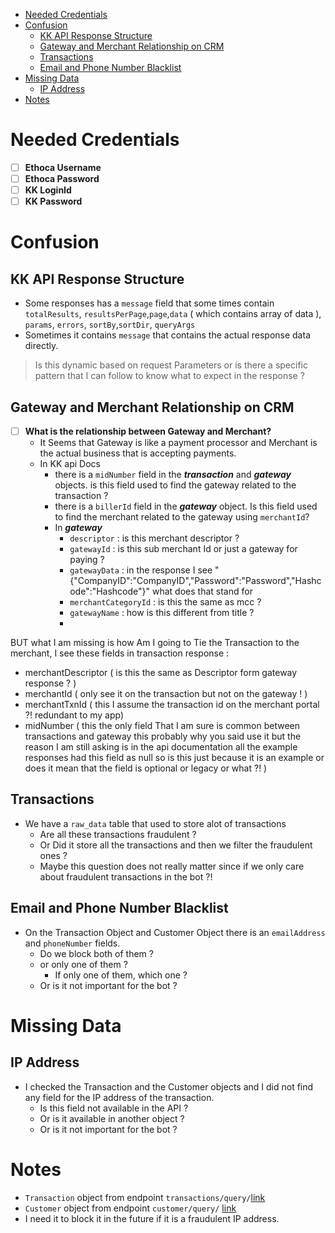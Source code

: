 - [Needed Credentials](#needed-credentials)
- [Confusion](#confusion)
  - [KK API Response Structure](#kk-api-response-structure)
  - [Gateway and Merchant Relationship on CRM](#gateway-and-merchant-relationship-on-crm)
  - [Transactions](#transactions)
  - [Email and Phone Number Blacklist](#email-and-phone-number-blacklist)
- [Missing Data](#missing-data)
  - [IP Address](#ip-address)
- [Notes](#notes)

# Needed Credentials
- [ ] **Ethoca Username**
- [ ] **Ethoca Password**
- [ ] **KK LoginId**
- [ ] **KK Password**

# Confusion 
## KK API Response Structure
- Some responses has a `message` field that some times contain `totalResults`, `resultsPerPage`,`page`,`data` ( which contains array of data ), `params`, `errors`, `sortBy`,`sortDir`, `queryArgs` 
- Sometimes it contains `message` that contains the actual response data directly.
> Is this dynamic based on request Parameters  or is there a specific pattern that I can follow to know what to expect in the response ?

## Gateway and Merchant Relationship on CRM 
- [ ] **What is the relationship between Gateway and Merchant?**
  - It Seems that Gateway is like a payment processor and Merchant is the actual business that is accepting payments.
  - In KK api Docs 
    - there is a `midNumber` field in the ***transaction*** and ***gateway*** objects. is this field used to find the gateway related to the transaction ?
    - there is a `billerId` field in the ***gateway*** object. Is this field used to find the merchant related to the gateway using `merchantId`? 
    - In ***gateway*** 
      - `descriptor` : is this merchant descriptor ?
      - `gatewayId` : is this sub merchant Id or just a gateway for paying ?
      - `gatewayData` : in the response I see  "{\"CompanyID\":\"CompanyID\",\"Password\":\"Password\",\"Hashcode\":\"Hashcode\"}" what does that stand for 
      - `merchantCategoryId` : is this the same as mcc ?
      - `gatewayName` : how is this different from title ?
      - 
BUT what I am missing is how Am I going to Tie the Transaction to the merchant, I see these fields in transaction response :
- merchantDescriptor ( is this the same as Descriptor form gateway response ? )
- merchantId ( only see it on the transaction but not on the gateway ! )
- merchantTxnId ( this I assume the transaction id on the merchant portal ?! redundant to my app)
- midNumber ( this the only field That I am sure is common between transactions and gateway this probably why you said use it but the reason I am still asking is in the api documentation all the example responses had this field as null so is this just because it is an example or does it mean that the field is optional or legacy or what ?! )

## Transactions 
- We have a `raw_data` table that used to store alot of transactions 
  - Are all these transactions fraudulent ?
  - Or Did it store all the transactions and then we filter the fraudulent ones ?
  - Maybe this question does not really matter since if we only care about fraudulent transactions in the bot ?!
## Email and Phone Number Blacklist
- On the Transaction Object and Customer Object there is an `emailAddress` and `phoneNumber` fields. 
  - Do we block both of them ? 
  - or only one of them ?
    - If only one of them, which one ?
  - Or is it not important for the bot ?

# Missing Data 
## IP Address
- I checked the Transaction and the Customer objects and I did not find any field for the IP address of the transaction. 
  - Is this field not available in the API ?
  - Or is it available in another object ?
  - Or is it not important for the bot ?

# Notes
  - `Transaction` object from endpoint `transactions/query/`[link](https://apidocs.konnektive.com/#e9a7caf1-825c-485a-b7c4-b3cae30384f3)
  - `Customer` object from endpoint `customer/query/` [link](https://apidocs.konnektive.com/#dd99c63c-2a6d-4fe0-9657-acfe49d90ac9)
  - I need it to block it in the future if it is a fraudulent IP address.
  






